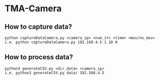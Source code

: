 # TMA-Camera


## How to capture data?
```
python captureDataCamera.py <camera_ip> <num_it> <time> <mov/no_mov>
i.e. python captureDataCamera.py 192.168.4.5 1 10 0
```

## How to process data?
```
python3 generateCSV.py <dir_data> <camera_ip>
i.e. python3 generateCSV.py data/ 192.168.4.5
```




